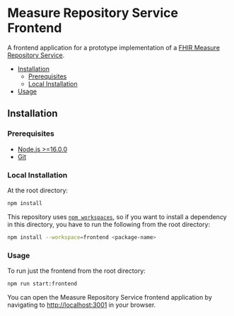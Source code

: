# Measure Repository Service Frontend

A frontend application for a prototype implementation of a [FHIR Measure Repository Service](https://build.fhir.org/ig/HL7/cqf-measures/measure-repository-service.html).

- [Installation](#installation)
  - [Prerequisites](#prerequisites)
  - [Local Installation](#local-installation)
- [Usage](#usage)

## Installation

### Prerequisites

- [Node.js >=16.0.0](https://nodejs.org/en/)
- [Git](https://git-scm.com/)

### Local Installation

At the root directory:

```bash
npm install
```

This repository uses [`npm workspaces`](https://docs.npmjs.com/cli/v7/using-npm/workspaces), so if you want to install a dependency in this directory, you have to run the following from the root directory:

```bash
npm install --workspace=frontend <package-name>
```

### Usage

To run just the frontend from the root directory:

```bash
npm run start:frontend
```

You can open the Measure Repository Service frontend application by navigating to [http://localhost:3001](http://localhost:3001) in your browser.
